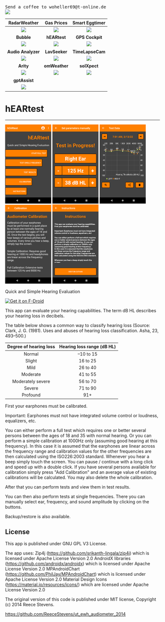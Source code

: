 <pre>Send a coffee to woheller69@t-online.de 
<a href= "https://www.paypal.com/signin"><img  align="left" src="https://www.paypalobjects.com/webstatic/de_DE/i/de-pp-logo-150px.png"></a></pre>


| **RadarWeather** | **Gas Prices** | **Smart Eggtimer** | 
|:---:|:---:|:---:|
| [<img src="https://github.com/woheller69/weather/blob/main/fastlane/metadata/android/en-US/images/icon.png" width="50">](https://f-droid.org/packages/org.woheller69.weather/)| [<img src="https://github.com/woheller69/spritpreise/blob/main/fastlane/metadata/android/en-US/images/icon.png" width="50">](https://f-droid.org/packages/org.woheller69.spritpreise/) | [<img src="https://github.com/woheller69/eggtimer/blob/main/fastlane/metadata/android/en-US/images/icon.png" width="50">](https://f-droid.org/packages/org.woheller69.eggtimer/) |
| **Bubble** | **hEARtest** | **GPS Cockpit** |
| [<img src="https://github.com/woheller69/Level/blob/master/fastlane/metadata/android/en-US/images/icon.png" width="50">](https://f-droid.org/packages/org.woheller69.level/) | [<img src="https://github.com/woheller69/audiometry/blob/new/fastlane/metadata/android/en-US/images/icon.png" width="50">](https://f-droid.org/packages/org.woheller69.audiometry/) | [<img src="https://github.com/woheller69/gpscockpit/blob/master/fastlane/metadata/android/en-US/images/icon.png" width="50">](https://f-droid.org/packages/org.woheller69.gpscockpit/) |
| **Audio Analyzer** | **LavSeeker** | **TimeLapseCam** |
| [<img src="https://github.com/woheller69/audio-analyzer-for-android/blob/master/fastlane/metadata/android/en-US/images/icon.png" width="50">](https://f-droid.org/packages/org.woheller69.audio_analyzer_for_android/) |[<img src="https://github.com/woheller69/lavatories/blob/master/fastlane/metadata/android/en-US/images/icon.png" width="50">](https://f-droid.org/packages/org.woheller69.lavatories/) | [<img src="https://github.com/woheller69/TimeLapseCamera/blob/master/fastlane/metadata/android/en-US/images/icon.png" width="50">](https://f-droid.org/packages/org.woheller69.TimeLapseCam/) |
| **Arity** | **omWeather** | **solXpect** |
| [<img src="https://github.com/woheller69/arity/blob/master/fastlane/metadata/android/en-US/images/icon.png" width="50">](https://f-droid.org/packages/org.woheller69.arity/) | [<img src="https://github.com/woheller69/omweather/blob/master/fastlane/metadata/android/en-US/images/icon.png" width="50">](https://f-droid.org/packages/org.woheller69.omweather/) | [<img src="https://github.com/woheller69/solXpect/blob/main/fastlane/metadata/android/en-US/images/icon.png" width="50">](https://f-droid.org/packages/org.woheller69.solxpect/) |
| **gptAssist** |  |  |
| [<img src="https://github.com/woheller69/gptassist/blob/master/fastlane/metadata/android/en-US/images/icon.png" width="50">](https://f-droid.org/packages/org.woheller69.gptassist/) |  |  |


# hEARtest
------------------------------------------------

<img src="fastlane/metadata/android/en-US/images/phoneScreenshots/01.png" width="150"/> <img src="fastlane/metadata/android/en-US/images/phoneScreenshots/02.png" width="150"/> <img src="fastlane/metadata/android/en-US/images/phoneScreenshots/03.png" width="150"/> <img src="fastlane/metadata/android/en-US/images/phoneScreenshots/04.png" width="150"/> <img src="fastlane/metadata/android/en-US/images/phoneScreenshots/05.png" width="150"/>

Quick and Simple Hearing Evaluation

<a href="https://f-droid.org/packages/org.woheller69.audiometry"><img alt="Get it on F-Droid" src="https://fdroid.gitlab.io/artwork/badge/get-it-on.png" height="100"></a>

This app can evaluate your hearing capabilities. 
The term dB HL describes your hearing loss in decibels.

The table below shows a common way to classify hearing loss
(Source: Clark, J. G. (1981). Uses and abuses of hearing loss classification. Asha, 23, 493–500.)


| **Degree of hearing loss** | **Hearing loss range (dB HL)** | 
|:---:|:------------------------------:|
|Normal|–10 to 15|
|Slight|16 to 25|
|Mild|26 to 40|
|Moderate|41 to 55|
|Moderately severe|56 to 70|
|Severe|71 to 90|
|Profound|91+|


First your earphones must be calibrated. 

Important: Earphones must not have integrated volume control or loudness, equalizers, etc.

You can either perform a full test which requires one or better several persons
between the ages of 18 and 35 with normal hearing. Or you can perform a simple calibration at 1000Hz only (assuming good hearing at
this frequency). In this case it is assumed that the earphones are linear across the frequency range and calibration values for the 
other frequencies are then calculated using the ISO226:2003 standard.
Whenever you hear a beep simply touch the screen. You can pause / continue with a long click and speed up with a double click.
If you have several persons available for calibration simply press "Add Calibration" and an average value of existing calibrations
will be calculated. You may also delete the whole calibration.

After that you can perform tests and view them in test results.

You can then also perform tests at single frequencies.
There you can manually select ear, frequency, and sound amplitude by clicking on the buttons.

Backup/restore is also available.

## License

This app is published under GNU GPL V3 License.

The app uses:
Zip4j (https://github.com/srikanth-lingala/zip4j) which is licensed under Apache License Version 2.0
AndroidX libraries (https://github.com/androidx/androidx) which is licensed under Apache License Version 2.0
MPAndroidChart (https://github.com/PhilJay/MPAndroidChart) which is licensed under Apache License Version 2.0
Material Design Icons (https://material.io/resources/icons/) which are licensed under Apache License Version 2.0

The original version of this code is published under MIT license, Copyright (c) 2014 Reece Stevens.

https://github.com/ReeceStevens/ut_ewh_audiometer_2014
